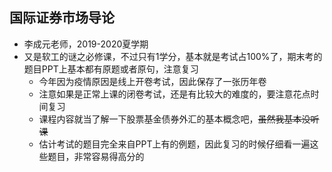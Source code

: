 ## 国际证券市场导论

- 李成元老师，2019-2020夏学期
- 又是软工的谜之必修课，不过只有1学分，基本就是考试占100%了，期末考的题目PPT上基本都有原题或者原句，注意复习
  - 今年因为疫情原因是线上开卷考试，因此保存了一张历年卷
  - 注意如果是正常上课的闭卷考试，还是有比较大的难度的，要注意花点时间复习
  - 课程内容就当了解一下股票基金债券外汇的基本概念吧，~~虽然我基本没听课~~ 
  - 估计考试的题目完全来自PPT上有的例题，因此复习的时候仔细看一遍这些题目，非常容易得高分的